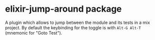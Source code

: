 # elixir-jump-around package

A plugin which allows to jump between the module and its tests in a mix project. By default the keybinding for the toggle is with `Alt-G Alt-T` (mnemonic for "Goto Test").
